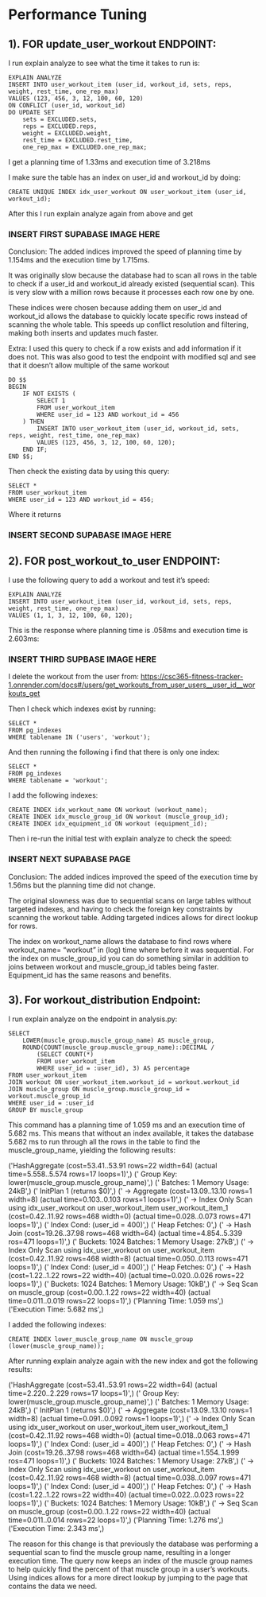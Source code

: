 # Performance Tuning

## 1). FOR update_user_workout ENDPOINT:

I run explain analyze to see what the time it takes to run is:

```
EXPLAIN ANALYZE
INSERT INTO user_workout_item (user_id, workout_id, sets, reps, weight, rest_time, one_rep_max)
VALUES (123, 456, 3, 12, 100, 60, 120)
ON CONFLICT (user_id, workout_id)
DO UPDATE SET
    sets = EXCLUDED.sets,
    reps = EXCLUDED.reps,
    weight = EXCLUDED.weight,
    rest_time = EXCLUDED.rest_time,
    one_rep_max = EXCLUDED.one_rep_max;

```


I get a planning time of 1.33ms and execution time of 3.218ms

I  make sure the table has an index on user_id and workout_id by doing: 

```
CREATE UNIQUE INDEX idx_user_workout ON user_workout_item (user_id, workout_id);
```

After this I run explain analyze again from above and get

### INSERT FIRST SUPABASE IMAGE HERE



Conclusion: The added indices improved the speed of planning time by 1.154ms and the execution time by 1.715ms.

It was originally slow because the database had to scan all rows in the table to check if a user_id and workout_id already existed (sequential scan). This is very slow with a million rows because it processes each row one by one.

These indices were chosen because adding them on user_id and workout_id allows the database to quickly locate specific rows instead of scanning the whole table. This speeds up conflict resolution and filtering, making both inserts and updates much faster. 



Extra: 
I used this query to check if a row exists and add information if it does not. This was also good to test the endpoint with modified sql and see that it doesn’t allow multiple of the same workout

```
DO $$
BEGIN
    IF NOT EXISTS (
        SELECT 1
        FROM user_workout_item
        WHERE user_id = 123 AND workout_id = 456
    ) THEN
        INSERT INTO user_workout_item (user_id, workout_id, sets, reps, weight, rest_time, one_rep_max)
        VALUES (123, 456, 3, 12, 100, 60, 120);
    END IF;
END $$;
```


Then check the existing data by using this query: 

```
SELECT *
FROM user_workout_item
WHERE user_id = 123 AND workout_id = 456;
```

Where it returns

### INSERT SECOND SUPABASE IMAGE HERE


## 2). FOR post_workout_to_user  ENDPOINT:

I use the following query to add a workout and test it’s speed: 

```
EXPLAIN ANALYZE
INSERT INTO user_workout_item (user_id, workout_id, sets, reps, weight, rest_time, one_rep_max)
VALUES (1, 1, 3, 12, 100, 60, 120);
```

This is the response where planning time is .058ms and execution time is 2.603ms: 

### INSERT THIRD SUPBASE IMAGE HERE

I delete the workout from the user from:
https://csc365-fitness-tracker-1.onrender.com/docs#/users/get_workouts_from_user_users__user_id__workouts_get

Then I check which indexes exist by running: 

```
SELECT *
FROM pg_indexes
WHERE tablename IN ('users', 'workout');
```

And then running the following i find that there is only one index:

```
SELECT *
FROM pg_indexes
WHERE tablename = 'workout';
```

I add the following indexes: 

```
CREATE INDEX idx_workout_name ON workout (workout_name);
CREATE INDEX idx_muscle_group_id ON workout (muscle_group_id);
CREATE INDEX idx_equipment_id ON workout (equipment_id);
```

Then i re-run the initial test with explain analyze to check the speed:

### INSERT NEXT SUPABASE PAGE

Conclusion: The added indices improved the speed of the execution time by 1.56ms but the planning time did not change.

The original slowness was due to sequential scans on large tables without targeted indexes, and having to check the foreign key constraints by scanning the workout table. Adding targeted indices allows for direct lookup for rows. 

The index on workout_name allows the database to find rows where workout_name= “workout” in (log) time where before it was sequential.
For the index on muscle_group_id  you can do something similar in addition to joins between workout and muscle_group_id tables being faster. Equipment_id has the same reasons and benefits. 


## 3). For workout_distribution Endpoint:
I run explain analyze on the endpoint in analysis.py:

```
SELECT
    LOWER(muscle_group.muscle_group_name) AS muscle_group,
    ROUND(COUNT(muscle_group.muscle_group_name)::DECIMAL /
        (SELECT COUNT(*)
        FROM user_workout_item
        WHERE user_id = :user_id), 3) AS percentage
FROM user_workout_item
JOIN workout ON user_workout_item.workout_id = workout.workout_id
JOIN muscle_group ON muscle_group.muscle_group_id = workout.muscle_group_id
WHERE user_id = :user_id
GROUP BY muscle_group
```

This command has a planning time of 1.059 ms and an execution time of 5.682 ms. This means that without an index available, it takes the database 5.682 ms to run through all the rows in the table to find the muscle_group_name, yielding the following results: 

('HashAggregate  (cost=53.41..53.91 rows=22 width=64) (actual time=5.558..5.574 rows=17 loops=1)',)
('  Group Key: lower(muscle_group.muscle_group_name)',)
('  Batches: 1  Memory Usage: 24kB',)
('  InitPlan 1 (returns $0)',)
('    ->  Aggregate  (cost=13.09..13.10 rows=1 width=8) (actual time=0.103..0.103 rows=1 loops=1)',)
('          ->  Index Only Scan using idx_user_workout on user_workout_item user_workout_item_1  (cost=0.42..11.92 rows=468 width=0) (actual time=0.028..0.073 rows=471 loops=1)',)
('                Index Cond: (user_id = 400)',)
('                Heap Fetches: 0',)
('  ->  Hash Join  (cost=19.26..37.98 rows=468 width=64) (actual time=4.854..5.339 ros=471 loops=1)',)
('                    Buckets: 1024  Batches: 1  Memory Usage: 27kB',)
('                    ->  Index Only Scan using idx_user_workout on user_workout_item  (cost=0.42..11.92 rows=468 width=8) (actual time=0.050..0.113 rows=471 loops=1)',) 
('                          Index Cond: (user_id = 400)',)
('                          Heap Fetches: 0',)
('        ->  Hash  (cost=1.22..1.22 rows=22 width=40) (actual time=0.020..0.026 rows=22 loops=1)',)
('              Buckets: 1024  Batches: 1  Memory Usage: 10kB',)
('              ->  Seq Scan on muscle_group  (cost=0.00..1.22 rows=22 width=40) (actual time=0.011..0.019 rows=22 loops=1)',)
('Planning Time: 1.059 ms',)
('Execution Time: 5.682 ms',)


I added the following indexes:

```
CREATE INDEX lower_muscle_group_name ON muscle_group (lower(muscle_group_name));
```

After running explain analyze again with the new index and got the following results:

('HashAggregate  (cost=53.41..53.91 rows=22 width=64) (actual time=2.220..2.229 rows=17 loops=1)',)
('  Group Key: lower(muscle_group.muscle_group_name)',)
('  Batches: 1  Memory Usage: 24kB',)
('  InitPlan 1 (returns $0)',)
('    ->  Aggregate  (cost=13.09..13.10 rows=1 width=8) (actual time=0.091..0.092 rows=1 loops=1)',)
('          ->  Index Only Scan using idx_user_workout on user_workout_item user_workout_item_1  (cost=0.42..11.92 rows=468 width=0) (actual time=0.018..0.063 rows=471 loops=1)',)
('                Index Cond: (user_id = 400)',)
('                Heap Fetches: 0',)
('  ->  Hash Join  (cost=19.26..37.98 rows=468 width=64) (actual time=1.554..1.999 ros=471 loops=1)',)
('                    Buckets: 1024  Batches: 1  Memory Usage: 27kB',)
('                    ->  Index Only Scan using idx_user_workout on user_workout_item  (cost=0.42..11.92 rows=468 width=8) (actual time=0.038..0.097 rows=471 loops=1)',) 
('                          Index Cond: (user_id = 400)',)
('                          Heap Fetches: 0',)
('        ->  Hash  (cost=1.22..1.22 rows=22 width=40) (actual time=0.022..0.023 rows=22 loops=1)',)
('              Buckets: 1024  Batches: 1  Memory Usage: 10kB',)
('              ->  Seq Scan on muscle_group  (cost=0.00..1.22 rows=22 width=40) (actual time=0.011..0.014 rows=22 loops=1)',)
('Planning Time: 1.276 ms',)
('Execution Time: 2.343 ms',)


The reason for this change is that previously the database was performing a sequential scan to find the muscle group name, resulting in a longer execution time.
The query now keeps an index of the muscle group names to help quickly find the percent of that muscle group in a user’s workouts.
Using indices allows for a more direct lookup by jumping to the page that contains the data we need. 






